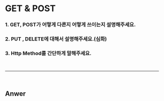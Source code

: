 # GET & POST

### 1. GET, POST가 어떻게 다른지 어떻게 쓰이는지 설명해주세요.

### 2. PUT , DELETE에 대해서 설명해주세요.(심화)

### 3. Http Method를 간단하게 말해주세요.

<br>

---

<br>

## Anwer
